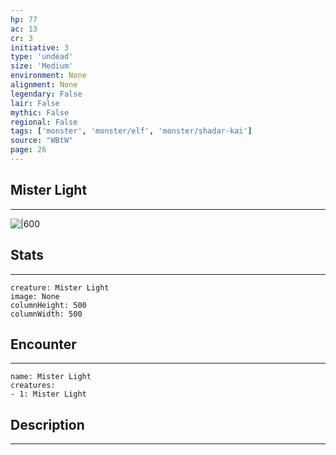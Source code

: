```yaml
---
hp: 77
ac: 13
cr: 3
initiative: 3
type: 'undead'    
size: 'Medium'
environment: None
alignment: None
legendary: False
lair: False
mythic: False
regional: False
tags: ['monster', 'monster/elf', 'monster/shadar-kai']
source: "WBtW"
page: 26
---
```


## Mister Light
---

![|600](D:/Program%20Files/5e.tools/img/bestiary/WBtW/Mister%20Light.jpg)

## Stats
---

```statblock
creature: Mister Light
image: None
columnHeight: 500
columnWidth: 500
```

## Encounter
---

```encounter-table
name: Mister Light
creatures:
- 1: Mister Light
```

## Description
---




